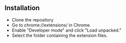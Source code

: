 ## Installation
* Clone the repository
* Go to chrome://extensions/ in Chrome.
* Enable "Developer mode" and click "Load unpacked."
* Select the folder containing the extension files.

